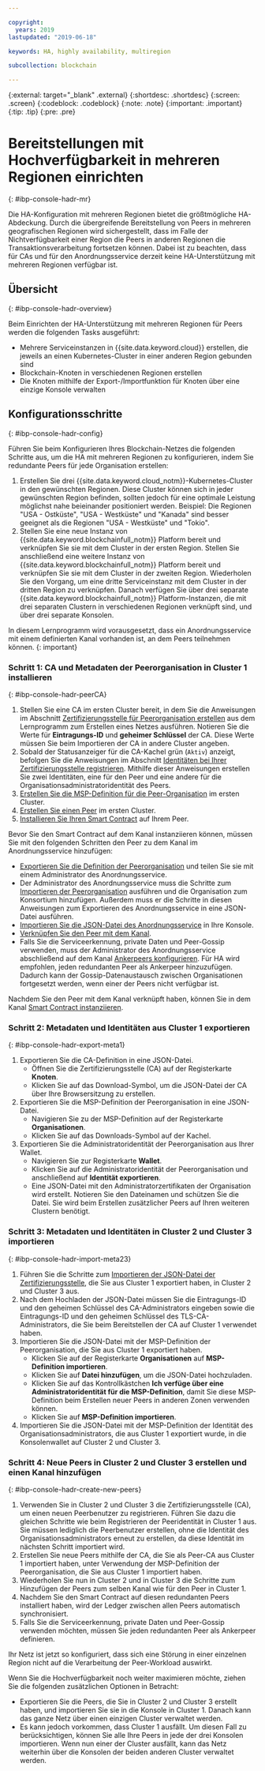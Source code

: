 ```yaml
---

copyright:
  years: 2019
lastupdated: "2019-06-18"

keywords: HA, highly availability, multiregion

subcollection: blockchain

---
```


{:external: target="_blank" .external}
{:shortdesc: .shortdesc}
{:screen: .screen}
{:codeblock: .codeblock}
{:note: .note}
{:important: .important}
{:tip: .tip}
{:pre: .pre}

# Bereitstellungen mit Hochverfügbarkeit in mehreren Regionen einrichten
{: #ibp-console-hadr-mr}

Die HA-Konfiguration mit mehreren Regionen bietet die größtmögliche HA-Abdeckung. Durch die übergreifende Bereitstellung von Peers in mehreren geografischen Regionen wird sichergestellt, dass im Falle der Nichtverfügbarkeit einer Region die Peers in anderen Regionen die Transaktionsverarbeitung fortsetzen können. Dabei ist zu beachten, dass für CAs und für den Anordnungsservice derzeit keine HA-Unterstützung mit mehreren Regionen verfügbar ist.

## Übersicht
{: #ibp-console-hadr-overview}

Beim Einrichten der HA-Unterstützung mit mehreren Regionen für Peers werden die folgenden Tasks ausgeführt:
- Mehrere Serviceinstanzen in {{site.data.keyword.cloud}} erstellen, die jeweils an einen Kubernetes-Cluster in einer anderen Region gebunden sind
- Blockchain-Knoten in verschiedenen Regionen erstellen
- Die Knoten mithilfe der Export-/Importfunktion für Knoten über eine einzige Konsole verwalten

## Konfigurationsschritte
{: #ibp-console-hadr-config}

Führen Sie beim Konfigurieren Ihres Blockchain-Netzes die folgenden Schritte aus, um die HA mit mehreren Regionen zu konfigurieren, indem Sie redundante Peers für jede Organisation erstellen: 

1. Erstellen Sie drei {{site.data.keyword.cloud_notm}}-Kubernetes-Cluster in den gewünschten Regionen. Diese Cluster können sich in jeder gewünschten Region befinden, sollten jedoch für eine optimale Leistung möglichst nahe beieinander positioniert werden. Beispiel: Die Regionen "USA - Ostküste", "USA - Westküste" und "Kanada" sind besser geeignet als die Regionen "USA - Westküste" und "Tokio".
2. Stellen Sie eine neue Instanz von {{site.data.keyword.blockchainfull_notm}} Platform bereit und verknüpfen Sie sie mit dem Cluster in der ersten Region. Stellen Sie anschließend eine weitere Instanz von {{site.data.keyword.blockchainfull_notm}} Platform bereit und verknüpfen Sie sie mit dem Cluster in der zweiten Region. Wiederholen Sie den Vorgang, um eine dritte Serviceinstanz mit dem Cluster in der dritten Region zu verknüpfen. Danach verfügen Sie über drei separate {{site.data.keyword.blockchainfull_notm}} Platform-Instanzen, die mit drei separaten Clustern in verschiedenen Regionen verknüpft sind, und über drei separate Konsolen.

In diesem Lernprogramm wird vorausgesetzt, dass ein Anordnungsservice mit einem definierten Kanal vorhanden ist, an dem Peers teilnehmen können.
{: important}

### Schritt 1: CA und Metadaten der Peerorganisation in Cluster 1 installieren
{: #ibp-console-hadr-peerCA}

1. Stellen Sie eine CA im ersten Cluster bereit, in dem Sie die Anweisungen im Abschnitt [Zertifizierungsstelle für Peerorganisation erstellen](/docs/services/blockchain/howto?topic=blockchain-ibp-console-build-network#ibp-console-build-network-create-CA-org1CA) aus dem Lernprogramm zum Erstellen eines Netzes ausführen. Notieren Sie die Werte für **Eintragungs-ID** und **geheimer Schlüssel** der CA. Diese Werte müssen Sie beim Importieren der CA in andere Cluster angeben.
2. Sobald der Statusanzeiger für die CA-Kachel grün (`Aktiv`) anzeigt, befolgen Sie die Anweisungen im Abschnitt [Identitäten bei Ihrer Zertifizierungsstelle registrieren](/docs/services/blockchain/howto?topic=blockchain-ibp-console-build-network#ibp-console-build-network-use-CA-org1). Mithilfe dieser Anweisungen erstellen Sie zwei Identitäten, eine für den Peer und eine andere für die Organisationsadministratoridentität des Peers.
3. [Erstellen Sie die MSP-Definition für die Peer-Organisation](/docs/services/blockchain/howto?topic=blockchain-ibp-console-build-network#ibp-console-build-network-create-peers-org1) im ersten Cluster.
4. [Erstellen Sie einen Peer](/docs/services/blockchain?topic=blockchain-ibp-console-build-network#ibp-console-build-network-peer-create) im ersten Cluster.
5. [Installieren Sie Ihren Smart Contract](/docs/services/blockchain?topic=blockchain-ibp-console-smart-contracts#ibp-console-smart-contracts-install) auf Ihrem Peer.

Bevor Sie den Smart Contract auf dem Kanal instanziieren können, müssen Sie mit den folgenden Schritten den Peer zu dem Kanal im Anordnungsservice hinzufügen:
- [Exportieren Sie die Definition der Peerorganisation](/docs/services/blockchain?topic=blockchain-ibp-console-join-network#ibp-console-join-network-add-org2-remote) und teilen Sie sie mit einem Administrator des Anordnungsservice.
- Der Administrator des Anordnungsservice muss die Schritte zum [Importieren der Peerorganisation](/docs/services/blockchain?topic=blockchain-ibp-console-join-network#ibp-console-join-network-import-remote-msp) ausführen und die Organisation zum Konsortium hinzufügen. Außerdem muss er die Schritte in diesen Anweisungen zum Exportieren des Anordnungsservice in eine JSON-Datei ausführen.
- [Importieren Sie die JSON-Datei des Anordnungsservice](/docs/services/blockchain?topic=blockchain-ibp-console-join-network#ibp-console-join-network-import-remote-orderer) in Ihre Konsole.
- [Verknüpfen Sie den Peer mit dem Kanal](/docs/services/blockchain?topic=blockchain-ibp-console-join-network#ibp-console-join-network-join-peer-org2).
- Falls Sie die Serviceerkennung, private Daten und Peer-Gossip verwenden, muss der Administrator des Anordnungsservice abschließend auf dem Kanal [Ankerpeers konfigurieren](/docs/services/blockchain/howto?topic=blockchain-ibp-console-govern#ibp-console-govern-channels-anchor-peers). Für HA wird empfohlen, jeden redundanten Peer als Ankerpeer hinzuzufügen. Dadurch kann der Gossip-Datenaustausch zwischen Organisationen fortgesetzt werden, wenn einer der Peers nicht verfügbar ist.   

Nachdem Sie den Peer mit dem Kanal verknüpft haben, können Sie in dem Kanal [Smart Contract instanziieren](/docs/services/blockchain?topic=blockchain-ibp-console-join-network#ibp-console-join-network-join-peer-org2).

### Schritt 2: Metadaten und Identitäten aus Cluster 1 exportieren
{: #ibp-console-hadr-export-meta1}

1. Exportieren Sie die CA-Definition in eine JSON-Datei.
   - Öffnen Sie die Zertifizierungsstelle (CA) auf der Registerkarte **Knoten**.
   - Klicken Sie auf das Download-Symbol, um die JSON-Datei der CA über Ihre Browsersitzung zu erstellen.
2. Exportieren Sie die MSP-Definition der Peerorganisation in eine JSON-Datei.
   - Navigieren Sie zu der MSP-Definition auf der Registerkarte **Organisationen**.
   - Klicken Sie auf das Downloads-Symbol auf der Kachel.
3. Exportieren Sie die Administratoridentität der Peerorganisation aus Ihrer Wallet.
   - Navigieren Sie zur Registerkarte **Wallet**.
   - Klicken Sie auf die Administratoridentität der Peerorganisation und anschließend auf **Identität exportieren**.
   - Eine JSON-Datei mit den Administratorzertifikaten der Organisation wird erstellt. Notieren Sie den Dateinamen und schützen Sie die Datei. Sie wird beim Erstellen zusätzlicher Peers auf Ihren weiteren Clustern benötigt.

### Schritt 3: Metadaten und Identitäten in Cluster 2 und Cluster 3 importieren
{: #ibp-console-hadr-import-meta23}

1. Führen Sie die Schritte zum [Importieren der JSON-Datei der Zertifizierungsstelle](/docs/services/blockchain/howto?topic=blockchain-ibp-console-import-nodes#ibp-console-import-ca), die Sie aus Cluster 1 exportiert haben, in Cluster 2 und Cluster 3 aus.  
2. Nach dem Hochladen der JSON-Datei müssen Sie die Eintragungs-ID und den geheimen Schlüssel des CA-Administrators eingeben sowie die Eintragungs-ID und den geheimen Schlüssel des TLS-CA-Administrators, die Sie beim Bereitstellen der CA auf Cluster 1 verwendet haben.
2. Importieren Sie die JSON-Datei mit der MSP-Definition der Peerorganisation, die Sie aus Cluster 1 exportiert haben.
   - Klicken Sie auf der Registerkarte **Organisationen** auf **MSP-Definition importieren**.
   - Klicken Sie auf **Datei hinzufügen**, um die JSON-Datei hochzuladen.
   - Klicken Sie auf das Kontrollkästchen **Ich verfüge über eine Administratoridentität für die MSP-Definition**, damit Sie diese MSP-Definition beim Erstellen neuer Peers in anderen Zonen verwenden können.
   - Klicken Sie auf **MSP-Definition importieren**.
3. Importieren Sie die JSON-Datei mit der MSP-Definition der Identität des Organisationsadministrators, die aus Cluster 1 exportiert wurde, in die Konsolenwallet auf Cluster 2 und Cluster 3.

### Schritt 4: Neue Peers in Cluster 2 und Cluster 3 erstellen und einen Kanal hinzufügen
{: #ibp-console-hadr-create-new-peers}

1. Verwenden Sie in Cluster 2 und Cluster 3 die Zertifizierungsstelle (CA), um einen neuen Peerbenutzer zu registrieren. Führen Sie dazu die gleichen Schritte wie beim Registrieren der Peeridentität in Cluster 1 aus. Sie müssen lediglich die Peerbenutzer erstellen, ohne die Identität des Organisationsadministrators erneut zu erstellen, da diese Identität im nächsten Schritt importiert wird.
2. Erstellen Sie neue Peers mithilfe der CA, die Sie als Peer-CA aus Cluster 1 importiert haben, unter Verwendung der MSP-Definition der Peerorganisation, die Sie aus Cluster 1 importiert haben.
3. Wiederholen Sie nun in Cluster 2 und in Cluster 3 die Schritte zum Hinzufügen der Peers zum selben Kanal wie für den Peer in Cluster 1. 
4. Nachdem Sie den Smart Contract auf diesen redundanten Peers installiert haben, wird der Ledger zwischen allen Peers automatisch synchronisiert.
5. Falls Sie die Serviceerkennung, private Daten und Peer-Gossip verwenden möchten, müssen Sie jeden redundanten Peer als Ankerpeer definieren.  

Ihr Netz ist jetzt so konfiguriert, dass sich eine Störung in einer einzelnen Region nicht auf die Verarbeitung der Peer-Workload auswirkt.  

Wenn Sie die Hochverfügbarkeit noch weiter maximieren möchte, ziehen Sie die folgenden zusätzlichen Optionen in Betracht:
- Exportieren Sie die Peers, die Sie in Cluster 2 und Cluster 3 erstellt haben, und importieren Sie sie in die Konsole in Cluster 1. Danach kann das ganze Netz über einen einzigen Cluster verwaltet werden.
- Es kann jedoch vorkommen, dass Cluster 1 ausfällt. Um diesen Fall zu berücksichtigen, können Sie alle Ihre Peers in jede der drei Konsolen importieren. Wenn nun einer der Cluster ausfällt, kann das Netz weiterhin über die Konsolen der beiden anderen Cluster verwaltet werden.
